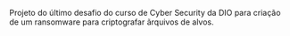 Projeto do último desafio do curso de Cyber Security da DIO para criação de um ransomware para criptografar ãrquivos de alvos. 
